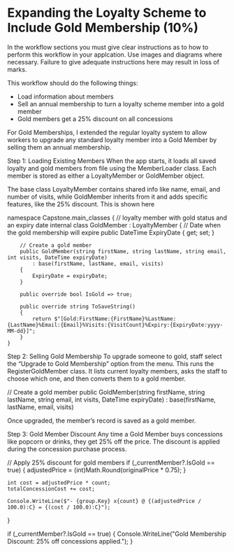 # Expanding the Loyalty Scheme to Include Gold Membership (10%)
In the workflow sections you must give clear instructions as to how to perform this workflow in your applcation. Use images and diagrams where necessary. Failure to give adequate instructions here may result in loss of marks.

This workflow should do the following things:
- Load information about members
- Sell an annual membership to turn a loyalty scheme member into a gold member
- Gold members get a 25% discount on all concessions


For Gold Memberships, I extended the regular loyalty system to allow workers to upgrade any standard loyalty member into a Gold Member by selling them an annual membership.

Step 1: Loading Existing Members
When the app starts, it loads all saved loyalty and gold members from file using the MemberLoader class. Each member is stored as either a LoyaltyMember or GoldMember object.

The base class LoyaltyMember contains shared info like name, email, and number of visits, while GoldMember inherits from it and adds specific features, like the 25% discount. This is shown here

namespace Capstone.main_classes
{
    // loyalty member with gold status and an expiry date
    internal class GoldMember : LoyaltyMember
    {
        // Date when the gold membership will expire
        public DateTime ExpiryDate { get; set; }

        // Create a gold member 
        public GoldMember(string firstName, string lastName, string email, int visits, DateTime expiryDate)
            : base(firstName, lastName, email, visits)
        {
            ExpiryDate = expiryDate;
        }

        public override bool IsGold => true;

        public override string ToSaveString()
        {
            return $"[Gold:FirstName:{FirstName}%LastName:{LastName}%Email:{Email}%Visits:{VisitCount}%Expiry:{ExpiryDate:yyyy-MM-dd}]";
        }
    }


 Step 2: Selling Gold Membership
To upgrade someone to gold, staff select the “Upgrade to Gold Membership” option from the menu. This runs the RegisterGoldMember class. It lists current loyalty members, asks the staff to choose which one, and then converts them to a gold member. 

  // Create a gold member 
  public GoldMember(string firstName, string lastName, string email, int visits, DateTime expiryDate)
      : base(firstName, lastName, email, visits)
  
   Once upgraded, the member’s record is saved as a gold member.


   Step 3: Gold Member Discount
Any time a Gold Member buys concessions like popcorn or drinks, they get 25% off the price. The discount is applied during the concession purchase process.

// Apply 25% discount for gold members
    if (_currentMember?.IsGold == true)
    {
        adjustedPrice = (int)Math.Round(originalPrice * 0.75);
    }

    int cost = adjustedPrice * count;
    totalConcessionCost += cost;

    Console.WriteLine($"- {group.Key} x{count} @ {(adjustedPrice / 100.0):C} = {(cost / 100.0):C}");
}

if (_currentMember?.IsGold == true)
{
    Console.WriteLine("Gold Membership Discount: 25% off concessions applied.");
}



